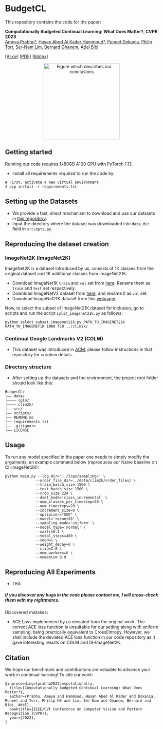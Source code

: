 # BudgetCL 

This repository contains the code for the paper:

**Computationally Budgeted Continual Learning: What Does Matter?, CVPR 2023**  
[Ameya Prabhu*](https://drimpossible.github.io), [Hasan Abed Al Kader Hammoud*](https://scholar.google.com/citations?user=Plf1JSIAAAAJ&hl=en&oi=ao), [Puneet Dokania](https://puneetkdokania.github.io), [Philip Torr](https://www.robots.ox.ac.uk/~phst/), [Ser-Nam Lim](https://sites.google.com/site/sernam), [Bernard Ghanem](https://www.bernardghanem.com/), [Adel Bibi](https://www.adelbibi.com/)

[[Arxiv](https://arxiv.org/abs/2303.11165)]
[[PDF](https://github.com/drimpossible/drimpossible.github.io/raw/master/documents/BudgetCL.pdf)]
[[Bibtex](https://github.com/drimpossible/BudgetCL/#citation)]

<p align="center">
  <img src="https://github.com/drimpossible/BudgetCL/assets/74360386/5af6d831-a8ea-40f9-a213-15855fc9d509" width="250" alt="Figure which describes our conclusions">
</p>

## Getting started

Running our code requires 1x80GB A100 GPU with PyTorch 1.13.

- Install all requirements required to run the code by:
 ```	
# First, activate a new virtual environment
$ pip install -r requirements.txt
 ```

## Setting up the Datasets

-  We provide a fast, direct mechanism to download and use our datasets in [this repository](https://github.com/hammoudhasan/CLDatasets).
-  Input the directory where the dataset was downloaded into `data_dir` field in `src/opts.py`.

## Reproducing the dataset creation

### ImageNet2K (ImageNet2K)

ImageNet2K is a dataset introduced by us, consists of 1K classes from the original dataset and 1K additional classes from ImageNet21K.

- Download ImageNet1K `train` and `val` set from [here](https://www.image-net.org/download.php). Rename them as `train` and `test` set respectively.
- Download ImageNetV2 dataset from [here](https://huggingface.co/datasets/vaishaal/ImageNetV2/resolve/main/imagenetv2-matched-frequency.tar.gz), and rename it as `val` set.
- Download ImageNet21K dataset from this [webpage](https://www.image-net.org/download.php).

Now, to select the subset of ImageNet21K dataset for inclusion, go to scripts and run the script `split_imagenet21k.py` as follows:
```
python select_subset_imagenet21k.py PATH_TO_IMAGENET21K PATH_TO_IMAGENET1K 1000 750 ../clim2k/
```
 
### Continual Google Landmarks V2 (CGLM)

- This dataset was introduced in [ACM](https://github.com/drimpossible/ACM), please follow instructions in that repository for curation details.

### Directory structure

- After setting up the datasets and the environment, the project root folder should look like this:

```
BudgetCL/
|–– data/
|–––– cglm/
|–––– clim2k/
|–– src/
|–– scripts/
|–– README.md
|–– requirements.txt
|–– .gitignore
|–– LICENSE
```

## Usage

To run any model specified in the paper one needs to simply modify the arguments, an example command below (reproduces our Naive baseline on CI-ImageNet2K):

```
python main.py --log_dir='../logs/sampling/' \
              --order_file_dir=../data/clim2k/order_files/ \
              --train_batch_size 1500 \
              --test_batch_size 1500 \
              --crop_size 224 \
              --dset_mode='class_incremental' \
              --num_classes_per_timestep=50 \
              --num_timesteps=20 \
              --increment_size=0 \
              --optimizer="SGD" \
              --model='resnet50' \
              --sampling_mode='uniform' \
              --model_type='normal' \
              --maxlr=0.1 \
              --total_steps=400 \
              --seed=1 \
              --weight_decay=0 \
              --clip=2.0 \
              --num_workers=8 \
              --momentum 0.9
```

## Reproducing All Experiments

- TBA

##### If you discover any bugs in the code please contact me, I will cross-check them with my nightmares.

Discovered mistakes:

- ACE Loss implemented by us deviated from the original work. The correct ACE loss function is unsuitable for our setting along with uniform sampling, being practically equivalent to CrossEntropy. However, we shall include the deviated ACE loss function in our code repository as it gave interesting results on CGLM and DI-ImageNet2K.

## Citation

We hope our benchmark and contributions are valuable to advance your work in continual learning! To cite our work:

```
@inproceedings{prabhu2023computationally,
  title={Computationally Budgeted Continual Learning: What Does Matter?},
  author={Prabhu, Ameya and Hammoud, Hasan Abed Al Kader and Dokania, Puneet and Torr, Philip HS and Lim, Ser-Nam and Ghanem, Bernard and Bibi, Adel},
  booktitle={IEEE/CVF Conference on Computer Vision and Pattern Recognition (CVPR)},
  year={2023},
}
```
